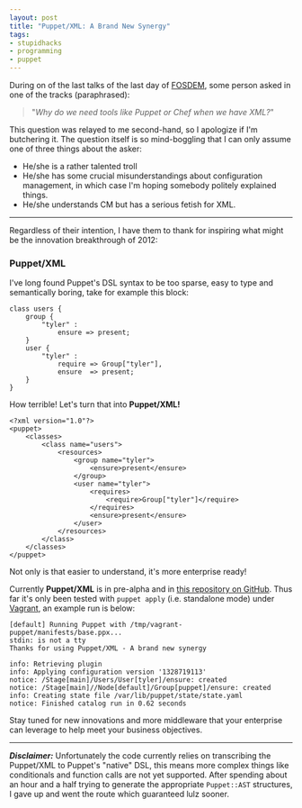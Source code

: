 ```yaml
---
layout: post
title: "Puppet/XML: A Brand New Synergy"
tags:
- stupidhacks
- programming
- puppet
---
```


During on of the last talks of the last day of [FOSDEM](http://www.fosdem.org),
some person asked in one of the tracks (paraphrased):

> "*Why do we need tools like Puppet or Chef when we have XML?*"

This question was relayed to me second-hand, so I apologize if I'm butchering
it. The question itself is so mind-boggling that I can only assume one of three
things about the asker:

* He/she is a rather talented troll
* He/she has some crucial misunderstandings about configuration management, in
  which case I'm hoping somebody politely explained things.
* He/she understands CM but has a serious fetish for XML.

---

Regardless of their intention, I have them to thank for inspiring what might
be the innovation breakthrough of 2012:

### Puppet/XML

I've long found Puppet's DSL syntax to be too sparse, easy to type and
semantically boring, take for example this block:

    class users {
        group {
            "tyler" :
                ensure => present;
        }
        user {
            "tyler" :
                require => Group["tyler"],
                ensure  => present;
        }
    }

How terrible! Let's turn that into **Puppet/XML!**

    <?xml version="1.0"?>
    <puppet>
        <classes>
            <class name="users">
                <resources>
                    <group name="tyler">
                        <ensure>present</ensure>
                    </group>
                    <user name="tyler">
                        <requires>
                            <require>Group["tyler"]</require>
                        </requires>
                        <ensure>present</ensure>
                    </user>
                </resources>
            </class>
        </classes>
    </puppet>

Not only is that easier to understand, it's more enterprise ready!

Currently **Puppet/XML** is in pre-alpha and in [this repository on
GitHub](https://github.com/rtyler/puppet/tree/puppetxml). Thus far it's only
been tested with `puppet apply` (i.e. standalone mode) under
[Vagrant](http://www.vagrantup.com), an example run is below:

    [default] Running Puppet with /tmp/vagrant-puppet/manifests/base.ppx...
    stdin: is not a tty
    Thanks for using Puppet/XML - A brand new synergy

    info: Retrieving plugin
    info: Applying configuration version '1328719113'
    notice: /Stage[main]/Users/User[tyler]/ensure: created
    notice: /Stage[main]//Node[default]/Group[puppet]/ensure: created
    info: Creating state file /var/lib/puppet/state/state.yaml
    notice: Finished catalog run in 0.62 seconds


Stay tuned for new innovations and more middleware that your enterprise can
leverage to help meet your business objectives.

---

***Disclaimer:*** Unfortunately the code currently relies on transcribing the
Puppet/XML to Puppet's "native" DSL, this means more complex things like
conditionals and function calls are not yet supported. After spending about an
hour and a half trying to generate the appropriate `Puppet::AST` structures, I
gave up and went the route which guaranteed lulz sooner.
